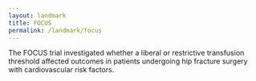 ```yaml
---
layout: landmark
title: FOCUS
permalink: /landmark/focus
---
```


The FOCUS trial investigated whether a liberal or restrictive transfusion threshold affected outcomes in patients undergoing hip fracture surgery with cardiovascular risk factors.
